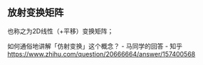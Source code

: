 ## 放射变换矩阵

也称之为2D线性（+平移）变换矩阵；

如何通俗地讲解「仿射变换」这个概念？ - 马同学的回答 - 知乎
https://www.zhihu.com/question/20666664/answer/157400568